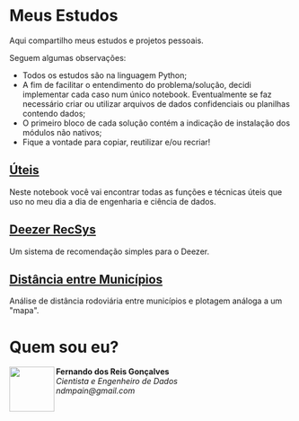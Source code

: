 # Meus Estudos
Aqui compartilho meus estudos e projetos pessoais.

Seguem algumas observações:
<ul>
  <li>
    Todos os estudos são na linguagem Python;
  </li>
  <li>
    A fim de facilitar o entendimento do problema/solução, decidi implementar cada caso num único notebook. Eventualmente se faz necessário criar ou utilizar arquivos de dados confidenciais ou planilhas contendo dados;
  </li>
  <li>
    O primeiro bloco de cada solução contém a indicação de instalação dos módulos não nativos;
  </li>
  <li>
    Fique a vontade para copiar, reutilizar e/ou recriar!
  </li>
</ul>

## <a href="https://github.com/fernandodrg/meus-estudos/blob/main/uteis.ipynb">Úteis</a>
Neste notebook você vai encontrar todas as funções e técnicas úteis que uso no meu dia a dia de engenharia e ciência de dados.

## <a href="https://github.com/fernandodrg/meus-estudos/blob/main/deezer-recsys.ipynb">Deezer RecSys</a>
Um sistema de recomendação simples para o Deezer.

## <a href="https://github.com/fernandodrg/meus-estudos/blob/main/distancia-entre-municipios.ipynb">Distância entre Municípios</a>
Análise de distância rodoviária entre municípios e plotagem análoga a um "mapa".

# Quem sou eu?
<p align="left">
  <img align="left" src="https://avatars.githubusercontent.com/u/5248203?v=4" width="80px" height="80px"/>
  <b>Fernando dos Reis Gonçalves</b><br>
  <i>Cientista e Engenheiro de Dados</i><br>
  <i>ndmpain@gmail.com</i>
</p>
